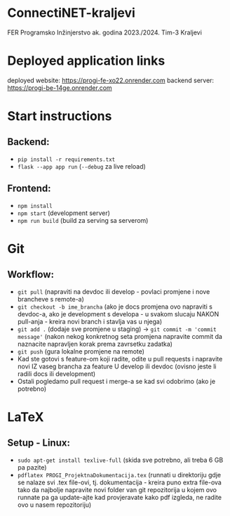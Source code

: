 # ConnectiNET-kraljevi
FER Programsko Inžinjerstvo ak. godina 2023./2024. Tim-3 Kraljevi


# Deployed application links
deployed website: https://progi-fe-xo22.onrender.com
backend server: https://progi-be-14ge.onrender.com


# Start instructions
Backend:
-------------
* `pip install -r requirements.txt`
* `flask --app app run` (`--debug` za live reload)

Frontend:
-------------
* `npm install`
* `npm start` (development server)
* `npm run build` (build za serving sa serverom)


# Git
Workflow:
-------------
* `git pull` (napraviti na devdoc ili develop - povlaci promjene i nove brancheve s remote-a)
* `git checkout -b ime_brancha` (ako je docs promjena ovo napraviti s devdoc-a, ako je development s developa - u svakom slucaju NAKON pull-anja - kreira novi branch i stavlja vas u njega)
* `git add .` (dodaje sve promjene u staging) -> `git commit -m 'commit message'` (nakon nekog konkretnog seta promjena napravite commit da naznacite napravljen korak prema zavrsetku zadatka)
* `git push` (gura lokalne promjene na remote)
* Kad ste gotovi s feature-om koji radite, odite u pull requests i napravite novi IZ vaseg brancha za feature U develop ili devdoc (ovisno jeste li radili docs ili development)
* Ostali pogledamo pull request i merge-a se kad svi odobrimo (ako je potrebno)


# LaTeX
Setup - Linux:
-------------
* `sudo apt-get install texlive-full` (skida sve potrebno, ali treba 6 GB pa pazite)
* `pdflatex PROGI_ProjektnaDokumentacija.tex` (runnati u direktoriju gdje se nalaze svi .tex file-ovi, tj. dokumentacija - kreira puno extra file-ova tako da najbolje napravite novi folder van git repozitorija u kojem ovo runnate pa ga update-ajte kad provjeravate kako pdf izgleda, ne radite ovo u nasem repozitoriju)
